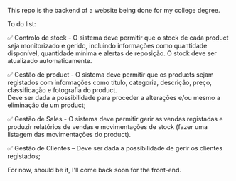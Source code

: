 This repo is the backend of a website being done for my college degree.

To do list:

✅ Controlo de stock - O sistema deve permitir que o stock de cada product seja monitorizado e
  gerido, incluindo informações como quantidade disponível, quantidade mínima e alertas de
  reposição. O stock deve ser atualizado automaticamente.

✅ Gestão de product - O sistema deve permitir que os products sejam registados com
informações como título, categoria, descrição, preço, classificação e fotografia do product.  
Deve ser dada a possibilidade para proceder a alterações e/ou mesmo a eliminação de um
product;

✅ Gestão de Sales - O sistema deve permitir gerir as vendas registadas e produzir relatórios de
vendas e movimentações de stock (fazer uma listagem das movimentações do product).

✅ Gestão de Clientes – Deve ser dada a possibilidade de gerir os clientes registados; 

For now, should be it, I'll come back soon for the front-end.